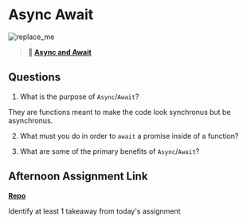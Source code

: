 # Async Await

![replace_me](https://codeworks.blob.core.windows.net/public/assets/img/illustrations/placeholder.svg)

> **📖 [Async and Await](https://codeworksacademy.com/fs-student-guide/resources/wk4/03-Async-Await)**

## Questions

1. What is the purpose of `Async`/`Await`?

They are functions meant to make the code look synchronus but be asynchronus. 

2. What must you do in order to  `await` a promise inside of a function?



3. What are some of the primary benefits of `Async`/`Await`?



## Afternoon Assignment Link

**[Repo](https://github.com/IsaiahLeiva/<ASSIGNMENT_REPO>)**

Identify at least 1 takeaway from today's assignment
